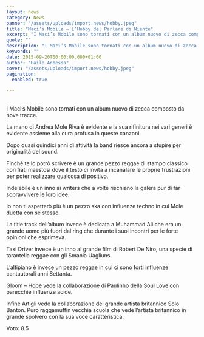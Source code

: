 ```yaml
---
layout: news
category: News
banner: "/assets/uploads/import.news/hobby.jpeg"
title: "Maci’s Mobile – L’Hobby del Parlare di Niente"
excerpt: "I Maci’s Mobile sono tornati con un album nuovo di zecca composto da nove tracce. La mano di Andrea Mole Riva è evidente e la sua rifinitura nei vari generi è evidente assieme alla cura profusa in queste canzoni. Dopo quasi quindici anni di attività la band riesce ancora a stupire per originalità del sound. [&hellip"
quote: ""
description: "I Maci’s Mobile sono tornati con un album nuovo di zecca composto da nove tracce. La mano di Andrea Mole Riva è evidente e la sua rifinitura nei vari generi è evidente assieme alla cura profusa in queste canzoni. Dopo quasi quindici anni di attività la band riesce ancora a stupire per originalità del sound. [&hellip"
keywords: ""
date: 2015-09-20T00:00:00.000+01:00
author: "Haile Anbessa"
cover: "/assets/uploads/import.news/hobby.jpeg"
pagination:
  enabled: true

---
```


[](https://hotmc.com/wp-content/uploads/2015/09/hobby.jpeg)  
I Maci’s Mobile sono tornati con un album nuovo di zecca composto da nove tracce.

La mano di Andrea Mole Riva è evidente e la sua rifinitura nei vari generi è evidente assieme alla cura profusa in queste canzoni.

Dopo quasi quindici anni di attività la band riesce ancora a stupire per originalità del sound.

Finchè te lo potrò scrivere è un grande pezzo reggae di stampo classico con fiati maestosi dove il testo ci invita a incanalare le proprie frustrazioni per poter realizzare qualcosa di positivo.

Indelebile è un inno ai writers che a volte rischiano la galera pur di far sopravvivere le loro idee.

Io non ti aspetterò più è un pezzo ska con influenze techno in cui Mole duetta con se stesso.

La title track dell’album invece è dedicata a Muhammad Ali che era un grande uomo più fuori dal ring che durante i suoi incontri per le forte opinioni che esprimeva.

Taxi Driver invece è un inno al grande film di Robert De Niro, una specie di tarantella reggae con gli Smania Uagliuns.

L’altipiano è invece un pezzo reggae in cui ci sono forti influenze cantautorali anni Settanta.

Gloom – Hope vede la collaborazione di Paulinho della Soul Love con parecchie influenze acide.

Infine Artigli vede la collaborazione del grande artista britannico Solo Banton. Puro raggamuffin vecchia scuola che vede l’artista britannico in grande spolvero con la sua voce caratteristica.

Voto: 8.5